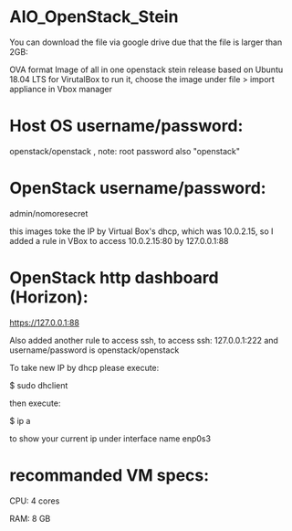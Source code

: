 # AIO_OpenStack_Stein

You can download the file via google drive due that the file is larger than 2GB:


OVA format Image of all in one openstack stein release based on Ubuntu 18.04 LTS for VirutalBox
to run it, choose the image under file > import appliance in Vbox manager

# Host OS username/password: 
openstack/openstack , note: root password also "openstack"
# OpenStack username/password: 
admin/nomoresecret

this images toke the IP by Virtual Box's dhcp, which was 10.0.2.15, 
so I added a rule in VBox to access 10.0.2.15:80 by 127.0.0.1:88
# OpenStack http dashboard (Horizon):
https://127.0.0.1:88

Also added another rule to access ssh, to access ssh:
127.0.0.1:222
and username/password is openstack/openstack

To take new IP by dhcp please execute:

$ sudo dhclient

then execute:

$ ip a

to show your current ip under interface name enp0s3

# recommanded VM specs:
CPU: 4 cores

RAM: 8 GB
